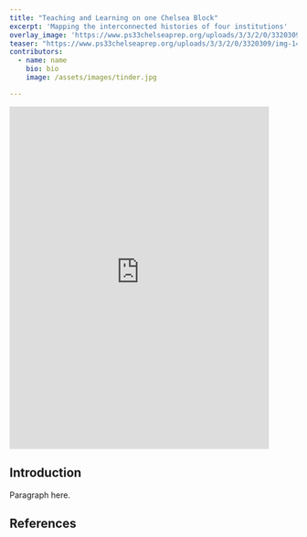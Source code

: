 ```yaml
---
title: "Teaching and Learning on one Chelsea Block"
excerpt: 'Mapping the interconnected histories of four institutions'
overlay_image: 'https://www.ps33chelseaprep.org/uploads/3/3/2/0/3320309/img-1478-copy-2.jpg'
teaser: "https://www.ps33chelseaprep.org/uploads/3/3/2/0/3320309/img-1478-copy-2.jpg"
contributors:
  - name: name
    bio: bio
    image: /assets/images/tinder.jpg

---
```


<iframe src="https://uploads.knightlab.com/storymapjs/6ffc3e2c69426e4330cde64b0630531a/test/index.html" frameborder="0" width="90%" height="600"></iframe>


## Introduction

Paragraph here.

## References

[^1]: Here is a footnote example.
[^2]: Here is another footnote example.
